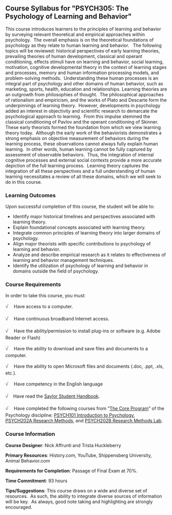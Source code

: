 Course Syllabus for "PSYCH305: The Psychology of Learning and Behavior"
-----------------------------------------------------------------------

This course introduces learners to the principles of learning and
behavior by surveying relevant theoretical and empirical approaches
within psychology.  The overall emphasis is on the theoretical
foundations of psychology as they relate to human learning and
behavior.   The following topics will be reviewed: historical
perspectives of early learning theories, prevailing theories of human
development, classical and operant conditioning, effects stimuli have on
learning and behavior, social learning, motivation, cognitive
developmental theory in the context of learning stages and processes,
memory and human information processing models, and problem-solving
methods.  Understanding these human processes is an integral part of
psychology and other domains of human behavior, such as marketing,
sports, health, education and relationships. Learning theories are an
outgrowth from philosophies of thought.  The philosophical approaches of
rationalism and empiricism, and the works of Plato and Descarte form the
underpinnings of learning theory.  However, developments in psychology
added an interest in objectivity and scientific research to demarcate
the psychological approach to learning.  From this impulse stemmed the
classical conditioning of Pavlov and the operant conditioning of
Skinner.  These early theorists formed the foundation from which we view
learning theory today.  Although the early work of the behaviorists
demonstrates a strong emphasis on objective measurement of behaviors
during the learning process, these observations cannot always fully
explain human learning.  In other words, human learning cannot be fully
captured by assessment of observable behaviors.  Thus, the integration
of internal cognitive processes and external social contexts provide a
more accurate depiction of the full learning process.  Learning theory
captures the integration of all these perspectives and a full
understanding of human learning necessitates a review of all these
domains, which we will seek to do in this course.

### Learning Outcomes

Upon successful completion of this course, the student will be able
to:  
  

-   <span dir="LTR">Identify major historical timelines and perspectives
    associated with learning theory.</span>
-   <span dir="LTR">Explain foundational concepts associated with
    learning theory.</span>
-   <span dir="LTR">Integrate common principles of learning theory into
    larger domains of psychology.</span>
-   <span dir="LTR">Align major theorists with specific contributions to
    psychology of learning and behavior.</span>
-   <span dir="LTR">Analyze and describe empirical research as it
    relates to effectiveness of learning and behavior management
    techniques.</span>
-   Identify the utilization of psychology of learning and behavior in
    domains outside the field of psychology. 

### Course Requirements

In order to take this course, you must:  
  
 <span dir="LTR"><span
style="color: rgb(85, 85, 85); font-family: 'Myriad Pro', 'Gill Sans', 'Gill Sans MT', Calibri, sans-serif; font-size: 16px; line-height: 24px; text-align: left; -webkit-text-size-adjust: none; ">√
   </span>Have access to a computer.</span>  
  
 <span dir="LTR"><span
style="color: rgb(85, 85, 85); font-family: 'Myriad Pro', 'Gill Sans', 'Gill Sans MT', Calibri, sans-serif; font-size: 16px; line-height: 24px; text-align: left; -webkit-text-size-adjust: none; ">√
   </span>Have continuous broadband Internet access.</span>  
  
 <span dir="LTR"><span
style="color: rgb(85, 85, 85); font-family: 'Myriad Pro', 'Gill Sans', 'Gill Sans MT', Calibri, sans-serif; font-size: 16px; line-height: 24px; text-align: left; -webkit-text-size-adjust: none; ">√
   </span>Have the ability/permission to install plug-ins or software
(e.g. Adobe Reader or Flash)</span>  
  
 <span dir="LTR"><span
style="color: rgb(85, 85, 85); font-family: 'Myriad Pro', 'Gill Sans', 'Gill Sans MT', Calibri, sans-serif; font-size: 16px; line-height: 24px; text-align: left; -webkit-text-size-adjust: none; ">√
   </span>Have the ability to download and save files and documents to a
computer.</span>  
  
 <span dir="LTR"><span
style="color: rgb(85, 85, 85); font-family: 'Myriad Pro', 'Gill Sans', 'Gill Sans MT', Calibri, sans-serif; font-size: 16px; line-height: 24px; text-align: left; -webkit-text-size-adjust: none; ">√
   </span>Have the ability to open Microsoft files and documents (.doc,
.ppt, .xls, etc.).</span>  
  
 <span dir="LTR"><span
style="color: rgb(85, 85, 85); font-family: 'Myriad Pro', 'Gill Sans', 'Gill Sans MT', Calibri, sans-serif; font-size: 16px; line-height: 24px; text-align: left; -webkit-text-size-adjust: none; ">√
   </span>Have competency in the English language</span>  
  
 <span
style="color: rgb(85, 85, 85); font-family: 'Myriad Pro', 'Gill Sans', 'Gill Sans MT', Calibri, sans-serif; font-size: 16px; line-height: 24px; text-align: left; -webkit-text-size-adjust: none; ">√</span> 
  Have read the [Saylor Student
Handbook](http://www.saylor.org/site/wp-content/uploads/2012/05/Saylor-StudentHandbook.pdf).  
  
 <span dir="LTR"><span
style="color: rgb(85, 85, 85); font-family: 'Myriad Pro', 'Gill Sans', 'Gill Sans MT', Calibri, sans-serif; font-size: 16px; line-height: 24px; text-align: left; -webkit-text-size-adjust: none; ">√
   </span>Have completed the following courses from “[The Core
Program](http://www.saylor.org/majors/psychology/)” of the Psychology
discipline: [PSYCH101
Introduction to Psychology](http://www.saylor.org/courses/psych101),
[PSYCH202A Research Methods](http://www.saylor.org/courses/psych202a),
and
[PSYCH202B Research Methods Lab](http://www.saylor.org/courses/psych202b).</span>

### Course Information

**Course Designer**: Nick Affrunti and Trista Huckleberry

**Primary Resources**: History.com, YouTube, Shippensberg University,
Animal Behavior.com

**Requirements for Completion**: Passage of Final Exam at 70%.

**Time Commitment**: 93 hours

**Tips/Suggestions**: This course draws on a wide and diverse set of
resources.  As such, the ability to integrate diverse sources of
information will be key.  As always, good note taking and highlighting
are strongly encouraged.
